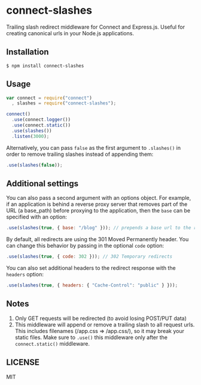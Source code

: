 connect-slashes
===============

Trailing slash redirect middleware for Connect and Express.js. Useful for creating canonical urls in your Node.js applications.

## Installation

```
$ npm install connect-slashes
```

## Usage

```javascript
var connect = require("connect")
  , slashes = require("connect-slashes");

connect()
  .use(connect.logger())
  .use(connect.static())
  .use(slashes())
  .listen(3000);
```

Alternatively, you can pass `false` as the first argument to `.slashes()` in order to remove trailing slashes instead of appending them:

```javascript
.use(slashes(false));
```

## Additional settings

You can also pass a second argument with an options object. For example, if an application is behind a reverse proxy server that removes part of the URL (a base_path) before proxying to the application, then the `base` can be specified with an option:

```javascript
.use(slashes(true, { base: "/blog" })); // prepends a base url to the redirect
```

By default, all redirects are using the 301 Moved Permanently header. You can change this behavior by passing in the optional `code` option:

```javascript
.use(slashes(true, { code: 302 })); // 302 Temporary redirects
```

You can also set additional headers to the redirect response with the `headers` option:

```javascript
.use(slashes(true, { headers: { "Cache-Control": "public" } }));
```

## Notes

1. Only GET requests will be redirected (to avoid losing POST/PUT data)
2. This middleware will append or remove a trailing slash to all request urls. This includes filenames (/app.css => /app.css/), so it may break your static files. Make sure to `.use()` this middleware only after the `connect.static()` middleware.

## LICENSE

MIT

